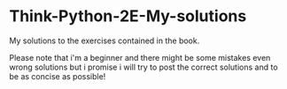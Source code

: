 # Think-Python-2E-My-solutions
My solutions to the exercises contained in the book.

Please note that i'm a beginner and there might be some mistakes even wrong solutions but i promise i will try to post the correct solutions and to be as concise as possible!
